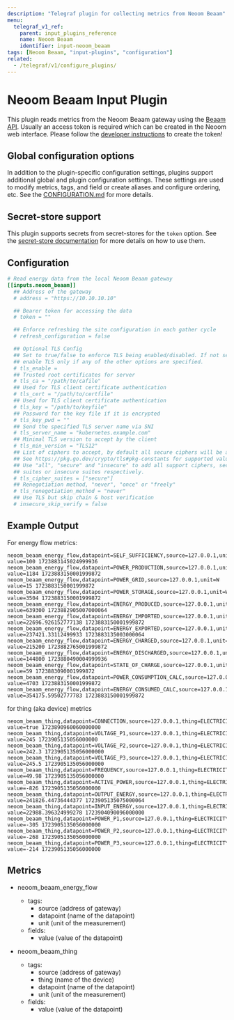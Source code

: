 ```yaml
---
description: "Telegraf plugin for collecting metrics from Neoom Beaam"
menu:
  telegraf_v1_ref:
    parent: input_plugins_reference
    name: Neoom Beaam
    identifier: input-neoom_beaam
tags: [Neoom Beaam, "input-plugins", "configuration"]
related:
  - /telegraf/v1/configure_plugins/
---
```


# Neoom Beaam Input Plugin

This plugin reads metrics from the Neoom Beaam gateway using the
[Beaam API](https://developer.neoom.com/reference/concepts-terms-1). Usually an access token is required which can be created
in the Neoom web interface. Please follow the [developer instructions](https://neoom.com/developers)
to create the token!

[BeaamAPI]: https://developer.neoom.com/reference/concepts-terms-1
[DevPage]:https://neoom.com/developers

## Global configuration options <!-- @/docs/includes/plugin_config.md -->

In addition to the plugin-specific configuration settings, plugins support
additional global and plugin configuration settings. These settings are used to
modify metrics, tags, and field or create aliases and configure ordering, etc.
See the [CONFIGURATION.md](/telegraf/v1/configuration/#plugins) for more details.

[CONFIGURATION.md]: ../../../docs/CONFIGURATION.md#plugins

## Secret-store support

This plugin supports secrets from secret-stores for the `token` option.
See the [secret-store documentation](/telegraf/v1/configuration/#secret-store-secrets) for more details on how
to use them.

[SECRETSTORE]: ../../../docs/CONFIGURATION.md#secret-store-secrets

## Configuration

```toml @sample.conf
# Read energy data from the local Neoom Beaam gateway
[[inputs.neoom_beaam]]
  ## Address of the gateway
  # address = "https://10.10.10.10"

  ## Bearer token for accessing the data
  # token = ""

  ## Enforce refreshing the site configuration in each gather cycle
  # refresh_configuration = false

  ## Optional TLS Config
  ## Set to true/false to enforce TLS being enabled/disabled. If not set,
  ## enable TLS only if any of the other options are specified.
  # tls_enable =
  ## Trusted root certificates for server
  # tls_ca = "/path/to/cafile"
  ## Used for TLS client certificate authentication
  # tls_cert = "/path/to/certfile"
  ## Used for TLS client certificate authentication
  # tls_key = "/path/to/keyfile"
  ## Password for the key file if it is encrypted
  # tls_key_pwd = ""
  ## Send the specified TLS server name via SNI
  # tls_server_name = "kubernetes.example.com"
  ## Minimal TLS version to accept by the client
  # tls_min_version = "TLS12"
  ## List of ciphers to accept, by default all secure ciphers will be accepted
  ## See https://pkg.go.dev/crypto/tls#pkg-constants for supported values.
  ## Use "all", "secure" and "insecure" to add all support ciphers, secure
  ## suites or insecure suites respectively.
  # tls_cipher_suites = ["secure"]
  ## Renegotiation method, "never", "once" or "freely"
  # tls_renegotiation_method = "never"
  ## Use TLS but skip chain & host verification
  # insecure_skip_verify = false
```

## Example Output

For energy flow metrics:

```text
neoom_beaam_energy_flow,datapoint=SELF_SUFFICIENCY,source=127.0.0.1,unit=% value=100 1723883145024999936
neoom_beaam_energy_flow,datapoint=POWER_PRODUCTION,source=127.0.0.1,unit=W value=1184 1723883150001999872
neoom_beaam_energy_flow,datapoint=POWER_GRID,source=127.0.0.1,unit=W value=15 1723883150001999872
neoom_beaam_energy_flow,datapoint=POWER_STORAGE,source=127.0.0.1,unit=W value=3504 1723883150001999872
neoom_beaam_energy_flow,datapoint=ENERGY_PRODUCED,source=127.0.0.1,unit=Wh value=639300 1723882905007000064
neoom_beaam_energy_flow,datapoint=ENERGY_IMPORTED,source=127.0.0.1,unit=Wh value=22696.926152777138 1723883150001999872
neoom_beaam_energy_flow,datapoint=ENERGY_EXPORTED,source=127.0.0.1,unit=Wh value=237421.33112499933 1723883135003000064
neoom_beaam_energy_flow,datapoint=ENERGY_CHARGED,source=127.0.0.1,unit=Wh value=215200 1723882765001999872
neoom_beaam_energy_flow,datapoint=ENERGY_DISCHARGED,source=127.0.0.1,unit=Wh value=144800 1723880490004999936
neoom_beaam_energy_flow,datapoint=STATE_OF_CHARGE,source=127.0.0.1,unit=% value=59 1723883090001999872
neoom_beaam_energy_flow,datapoint=POWER_CONSUMPTION_CALC,source=127.0.0.1,unit=W value=4703 1723883150001999872
neoom_beaam_energy_flow,datapoint=ENERGY_CONSUMED_CALC,source=127.0.0.1,unit=Wh value=354175.59502777783 1723883150001999872
```

for thing (aka device) metrics

```text
neoom_beaam_thing,datapoint=CONNECTION,source=127.0.0.1,thing=ELECTRICITY_METER_AC,unit=None value=true 1723890960060000000
neoom_beaam_thing,datapoint=VOLTAGE_P1,source=127.0.0.1,thing=ELECTRICITY_METER_AC,unit=V value=245 1723905135056000000
neoom_beaam_thing,datapoint=VOLTAGE_P2,source=127.0.0.1,thing=ELECTRICITY_METER_AC,unit=V value=242.3 1723905135056000000
neoom_beaam_thing,datapoint=VOLTAGE_P3,source=127.0.0.1,thing=ELECTRICITY_METER_AC,unit=V value=245.5 1723905135056000000
neoom_beaam_thing,datapoint=FREQUENCY,source=127.0.0.1,thing=ELECTRICITY_METER_AC,unit=Hz value=49.98 1723905135056000000
neoom_beaam_thing,datapoint=ACTIVE_POWER,source=127.0.0.1,thing=ELECTRICITY_METER_AC,unit=W value=-826 1723905135056000000
neoom_beaam_thing,datapoint=OUTPUT_ENERGY,source=127.0.0.1,thing=ELECTRICITY_METER_AC,unit=Wh value=241826.44736444377 1723905135075000064
neoom_beaam_thing,datapoint=INPUT_ENERGY,source=127.0.0.1,thing=ELECTRICITY_METER_AC,unit=Wh value=22988.396324999278 1723904090096000000
neoom_beaam_thing,datapoint=POWER_P1,source=127.0.0.1,thing=ELECTRICITY_METER_AC,unit=W value=-305 1723905135056000000
neoom_beaam_thing,datapoint=POWER_P2,source=127.0.0.1,thing=ELECTRICITY_METER_AC,unit=W value=-268 1723905135056000000
neoom_beaam_thing,datapoint=POWER_P3,source=127.0.0.1,thing=ELECTRICITY_METER_AC,unit=W value=-214 1723905135056000000
```

## Metrics

- neoom_beaam_energy_flow
  - tags:
    - source (address of gateway)
    - datapoint (name of the datapoint)
    - unit (unit of the measurement)
  - fields:
    - value (value of the datapoint)

- neoom_beaam_thing
  - tags:
    - source (address of gateway)
    - thing (name of the device)
    - datapoint (name of the datapoint)
    - unit (unit of the measurement)
  - fields:
    - value (value of the datapoint)
